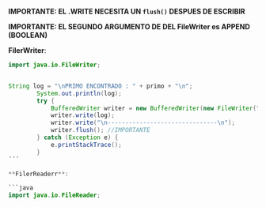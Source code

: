 **IMPORTANTE: EL .WRITE NECESITA UN `flush()` DESPUES DE ESCRIBIR**

**IMPORTANTE: EL SEGUNDO ARGUMENTO DE DEL FileWriter es APPEND (BOOLEAN)**

**FilerWriter**:

```java
import java.io.FileWriter;


String log = "\nPRIMO ENCONTRADO : " + primo + "\n";
        System.out.println(log);
        try {
            BufferedWriter writer = new BufferedWriter(new FileWriter("log.txt", true)); // true para hacer append
            writer.write(log);
            writer.write("\n-------------------------------\n");
            writer.flush(); //IMPORTANTE
        } catch (Exception e) {
            e.printStackTrace();
        }
´´´

**FilerReaderr**:

```java
import java.io.FileReader;
